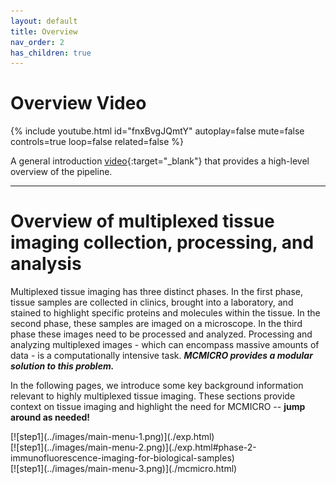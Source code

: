 ```yaml
---
layout: default
title: Overview
nav_order: 2
has_children: true
---
```


# Overview Video

{% include youtube.html id="fnxBvgJQmtY" autoplay=false mute=false controls=true loop=false related=false %}

A general introduction [video](https://www.youtube.com/watch?v=fnxBvgJQmtY){:target="_blank"} that provides a high-level overview of the pipeline.

---
# Overview of multiplexed tissue imaging collection, processing, and analysis

Multiplexed tissue imaging has three distinct phases. In the first phase, tissue samples are collected in clinics, brought into a laboratory, and stained to highlight specific proteins and molecules within the tissue. In the second phase, these samples are imaged on a microscope. In the third phase these images need to be processed and analyzed. Processing and analyzing multiplexed images - which can encompass massive amounts of data - is a computationally intensive task. ***MCMICRO provides a modular solution to this problem.***

In the following pages, we introduce some key background information relevant to highly multiplexed tissue imaging. These sections provide context on tissue imaging and highlight the need for MCMICRO -- **jump around as needed!**

<div class="row">

<div class="col-xs-4 col-sm-4">
<div markdown="1">
[![step1](../images/main-menu-1.png)](./exp.html)
</div>
</div>

<div class="col-xs-4 col-sm-4">
<div markdown="1">
[![step1](../images/main-menu-2.png)](./exp.html#phase-2-immunofluorescence-imaging-for-biological-samples)
</div>
</div>

<div class="col-xs-4 col-sm-4">
<div markdown="1">
[![step1](../images/main-menu-3.png)](./mcmicro.html)
</div>
</div>

</div><!-- end grid -->